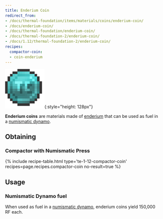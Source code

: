 ```yaml
---
title: Enderium Coin
redirect_from:
- /docs/thermal-foundation/items/materials/coins/enderium-coin/
- /docs/enderium-coin/
- /docs/thermal-foundation/enderium-coin/
- /docs/thermal-foundation-2/enderium-coin/
- /docs/1.12/thermal-foundation-2/enderium-coin/
recipes:
  compactor-coin:
  - coin-enderium
---
```


![Enderium coin](/assets/images/thermal-foundation-2/coin-enderium.png){:style="height: 128px"}


**Enderium coins** are materials made of [enderium](/docs/1.12/thermal-foundation/enderium-ingot/) that
can be used as fuel in a [numismatic dynamo](/docs/1.12/thermal-expansion/numismatic-dynamo/).


Obtaining
---------

### Compactor with Numismatic Press
{% include recipe-table.html type='te-1-12-compactor-coin' recipes=page.recipes.compactor-coin no-result=true %}


Usage
-----

### Numismatic Dynamo fuel
When used as fuel in a [numismatic dynamo](/docs/1.12/thermal-expansion/numismatic-dynamo/), enderium
coins yield 150,000 RF each.
